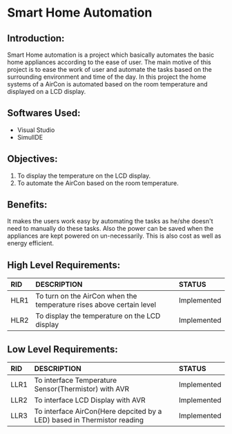 # **Smart Home Automation**

## Introduction:   
Smart Home automation is a project which basically automates the basic home appliances according to the ease of user.
The main motive of this project is to ease the work of user and automate the tasks based on the surrounding environment
and time of the day.
In this project the home systems of a AirCon is automated based on the room temperature and displayed on a LCD display.

## Softwares Used:
* Visual Studio
* SimulIDE


## Objectives:
1. To display the temperature on the LCD display.
2. To automate the AirCon based on the room temperature.

## Benefits:
It makes the users work easy by automating the tasks as he/she doesn't need to manually do these tasks.
Also the power can be saved when the appliances are kept powered on un-necessarily.
This is also cost as well as energy efficient.

## High Level Requirements:
|RID|DESCRIPTION|STATUS|
|:--|:----------|:-----|
|HLR1|To turn on the AirCon when the temperature rises above certain level|Implemented|
|HLR2|To display the temperature on the LCD display|Implemented|

## Low Level Requirements:
|RID|DESCRIPTION|STATUS|
|:--|:----------|:-----|
|LLR1|To interface Temperature Sensor(Thermistor) with AVR|Implemented|
|LLR2|To interface LCD Display with AVR|Implemented|
|LLR3|To interface AirCon(Here depcited by a LED) based in Thermistor reading|Implemented|


